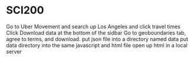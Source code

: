 # SCI200

Go to Uber Movement and search up Los Angeles and click travel times
Click Download data at the bottom of the sidbar
Go to geoboundaries tab, agree to terms, and download.
put json file into a directory named data
put data directory into the same javascript and html file
open up html in a local server
